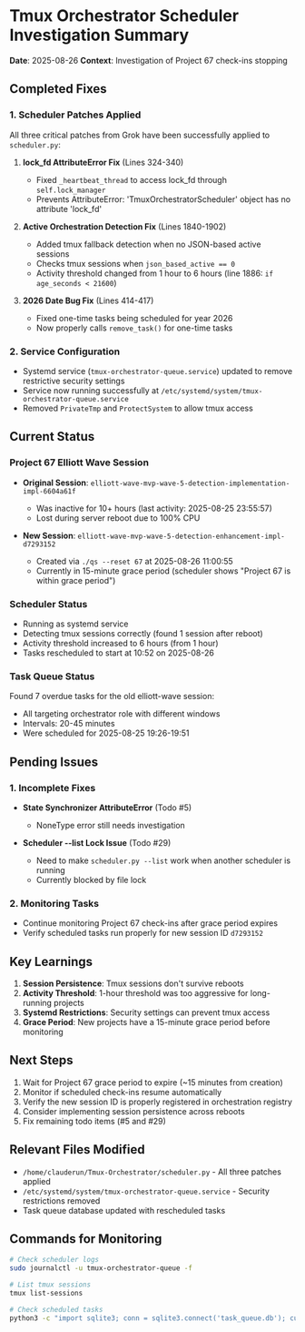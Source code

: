 # Tmux Orchestrator Scheduler Investigation Summary
**Date**: 2025-08-26
**Context**: Investigation of Project 67 check-ins stopping

## Completed Fixes

### 1. Scheduler Patches Applied
All three critical patches from Grok have been successfully applied to `scheduler.py`:

1. **lock_fd AttributeError Fix** (Lines 324-340)
   - Fixed `_heartbeat_thread` to access lock_fd through `self.lock_manager`
   - Prevents AttributeError: 'TmuxOrchestratorScheduler' object has no attribute 'lock_fd'

2. **Active Orchestration Detection Fix** (Lines 1840-1902)
   - Added tmux fallback detection when no JSON-based active sessions
   - Checks tmux sessions when `json_based_active == 0`
   - Activity threshold changed from 1 hour to 6 hours (line 1886: `if age_seconds < 21600`)

3. **2026 Date Bug Fix** (Lines 414-417)
   - Fixed one-time tasks being scheduled for year 2026
   - Now properly calls `remove_task()` for one-time tasks

### 2. Service Configuration
- Systemd service (`tmux-orchestrator-queue.service`) updated to remove restrictive security settings
- Service now running successfully at `/etc/systemd/system/tmux-orchestrator-queue.service`
- Removed `PrivateTmp` and `ProtectSystem` to allow tmux access

## Current Status

### Project 67 Elliott Wave Session
- **Original Session**: `elliott-wave-mvp-wave-5-detection-implementation-impl-6604a61f`
  - Was inactive for 10+ hours (last activity: 2025-08-25 23:55:57)
  - Lost during server reboot due to 100% CPU
  
- **New Session**: `elliott-wave-mvp-wave-5-detection-enhancement-impl-d7293152`
  - Created via `./qs --reset 67` at 2025-08-26 11:00:55
  - Currently in 15-minute grace period (scheduler shows "Project 67 is within grace period")

### Scheduler Status
- Running as systemd service
- Detecting tmux sessions correctly (found 1 session after reboot)
- Activity threshold increased to 6 hours (from 1 hour)
- Tasks rescheduled to start at 10:52 on 2025-08-26

### Task Queue Status
Found 7 overdue tasks for the old elliott-wave session:
- All targeting orchestrator role with different windows
- Intervals: 20-45 minutes
- Were scheduled for 2025-08-25 19:26-19:51

## Pending Issues

### 1. Incomplete Fixes
- **State Synchronizer AttributeError** (Todo #5)
  - NoneType error still needs investigation
  
- **Scheduler --list Lock Issue** (Todo #29)
  - Need to make `scheduler.py --list` work when another scheduler is running
  - Currently blocked by file lock

### 2. Monitoring Tasks
- Continue monitoring Project 67 check-ins after grace period expires
- Verify scheduled tasks run properly for new session ID `d7293152`

## Key Learnings

1. **Session Persistence**: Tmux sessions don't survive reboots
2. **Activity Threshold**: 1-hour threshold was too aggressive for long-running projects
3. **Systemd Restrictions**: Security settings can prevent tmux access
4. **Grace Period**: New projects have a 15-minute grace period before monitoring

## Next Steps

1. Wait for Project 67 grace period to expire (~15 minutes from creation)
2. Monitor if scheduled check-ins resume automatically
3. Verify the new session ID is properly registered in orchestration registry
4. Consider implementing session persistence across reboots
5. Fix remaining todo items (#5 and #29)

## Relevant Files Modified
- `/home/clauderun/Tmux-Orchestrator/scheduler.py` - All three patches applied
- `/etc/systemd/system/tmux-orchestrator-queue.service` - Security restrictions removed
- Task queue database updated with rescheduled tasks

## Commands for Monitoring
```bash
# Check scheduler logs
sudo journalctl -u tmux-orchestrator-queue -f

# List tmux sessions
tmux list-sessions

# Check scheduled tasks
python3 -c "import sqlite3; conn = sqlite3.connect('task_queue.db'); cursor = conn.cursor(); cursor.execute('SELECT * FROM tasks WHERE session_name LIKE \"%elliott-wave%\" ORDER BY next_run LIMIT 10'); print(cursor.fetchall())"
```